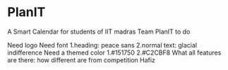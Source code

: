 # PlanIT

A Smart Calendar for students of IIT madras
Team PlanIT to do

Need logo
Need font
1.heading: peace sans
2.normal text: glacial indifference
Need a themed color
1.#151750
2.#C2CBF8
What all features are there: how different are from competition
Hafiz